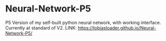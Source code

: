 # Neural-Network-P5
P5 Version of my self-built python neural network, with working interface. Currently at standard of V2.
LINK: https://tobiasloader.github.io/Neural-Network-P5/
